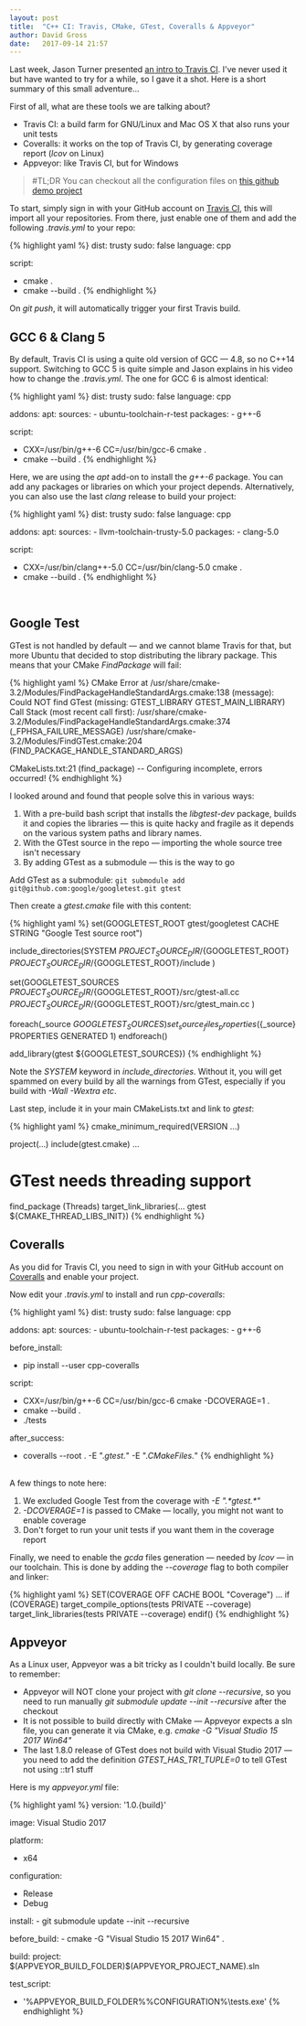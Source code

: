 ```yaml
---
layout: post
title:  "C++ CI: Travis, CMake, GTest, Coveralls & Appveyor"
author: David Gross
date:   2017-09-14 21:57
---
```


Last week, Jason Turner presented [an intro to Travis CI](https://www.youtube.com/watch?v=3ulKzD2cmSw). I've never used it but have wanted to try for a while, so I
gave it a shot. Here is a short summary of this small adventure...

First of all, what are these tools we are talking about?

  * Travis CI: a build farm for GNU/Linux and Mac OS X that also runs your unit tests
  * Coveralls: it works on the top of Travis CI, by generating coverage report (*lcov* on Linux)
  * Appveyor: like Travis CI, but for Windows

> #TL;DR
> You can checkout all the configuration files on [this github demo project](https://github.com/david-grs/clang_travis_cmake_gtest_coveralls_example)

To start, simply sign in with your GitHub account on [Travis CI](https://travis-ci.org/), this will import all your repositories. From there, just enable one of them 
and add the following *.travis.yml* to your repo:

{% highlight yaml %}
dist: trusty
sudo: false
language: cpp
  
script:
  - cmake .
  - cmake --build .
{% endhighlight  %}

On *git push*, it will automatically trigger your first Travis build. 
  


GCC 6 & Clang 5
---------------
By default, Travis CI is using a quite old version of GCC &mdash; 4.8, so no C++14 support. Switching to GCC 5 is quite simple and Jason explains in his video how to change the *.travis.yml*. The one for GCC 6 is almost identical:

{% highlight yaml %}
dist: trusty
sudo: false
language: cpp

addons:
  apt:
    sources:
      - ubuntu-toolchain-r-test
    packages:
      - g++-6 

script:
  - CXX=/usr/bin/g++-6 CC=/usr/bin/gcc-6 cmake .
  - cmake --build . 
{% endhighlight  %}

Here, we are using the *apt* add-on to install the *g++-6* package. You can add any packages or libraries on which your project depends. Alternatively, 
you can also use the last *clang* release to build your project:

{% highlight yaml %}
dist: trusty
sudo: false
language: cpp

addons:
  apt:
    sources:
      - llvm-toolchain-trusty-5.0
    packages:
      - clang-5.0

script:
  - CXX=/usr/bin/clang++-5.0 CC=/usr/bin/clang-5.0 cmake .
  - cmake --build . 
{% endhighlight  %}
<br />



Google Test
-----------
GTest is not handled by default &mdash; and we cannot blame Travis for that, but more Ubuntu that decided to stop distributing the library package. This means
that your CMake *FindPackage* will fail:

{% highlight yaml %}
CMake Error at /usr/share/cmake-3.2/Modules/FindPackageHandleStandardArgs.cmake:138 (message):
  Could NOT find GTest (missing: GTEST_LIBRARY GTEST_MAIN_LIBRARY)
Call Stack (most recent call first):
  /usr/share/cmake-3.2/Modules/FindPackageHandleStandardArgs.cmake:374 (_FPHSA_FAILURE_MESSAGE)
  /usr/share/cmake-3.2/Modules/FindGTest.cmake:204 (FIND_PACKAGE_HANDLE_STANDARD_ARGS)

  CMakeLists.txt:21 (find_package)
-- Configuring incomplete, errors occurred!
{% endhighlight  %}

I looked around and found that people solve this in various ways:

 1. With a pre-build bash script that installs the *libgtest-dev* package, builds it and copies the libraries &mdash; this is quite hacky and fragile as it depends on the various system paths and library names.
 2. With the GTest source in the repo &mdash; importing the whole source tree isn't necessary
 3. By adding GTest as a submodule &mdash; this is the way to go


Add GTest as a submodule: 
```git submodule add git@github.com:google/googletest.git gtest```

Then create a *gtest.cmake* file with this content:

{% highlight yaml %}
set(GOOGLETEST_ROOT gtest/googletest CACHE STRING "Google Test source root")

include_directories(SYSTEM
    ${PROJECT_SOURCE_DIR}/${GOOGLETEST_ROOT}
    ${PROJECT_SOURCE_DIR}/${GOOGLETEST_ROOT}/include
    )

set(GOOGLETEST_SOURCES
    ${PROJECT_SOURCE_DIR}/${GOOGLETEST_ROOT}/src/gtest-all.cc
    ${PROJECT_SOURCE_DIR}/${GOOGLETEST_ROOT}/src/gtest_main.cc
    )

foreach(_source ${GOOGLETEST_SOURCES})
    set_source_files_properties(${_source} PROPERTIES GENERATED 1)
endforeach()

add_library(gtest ${GOOGLETEST_SOURCES})
{% endhighlight  %}

Note the *SYSTEM* keyword in *include_directories*. Without it, you will get spammed on every build by all the warnings from GTest, especially if you build with *-Wall -Wextra etc*. 

Last step, include it in your main CMakeLists.txt and link to *gtest*:

{% highlight yaml %}
cmake_minimum_required(VERSION ...)

project(...)
include(gtest.cmake)
...

# GTest needs threading support
find_package (Threads)
target_link_libraries(... gtest ${CMAKE_THREAD_LIBS_INIT})
{% endhighlight  %}
<br />


Coveralls
---------
As you did for Travis CI, you need to sign in with your GitHub account on [Coveralls](http://coveralls.io/) and enable your project. 

Now edit your *.travis.yml* to install and run *cpp-coveralls*:

{% highlight yaml %}
dist: trusty
sudo: false
language: cpp

addons:
  apt:
    sources:
      - ubuntu-toolchain-r-test
    packages:
      - g++-6

before_install:
  - pip install --user cpp-coveralls

script:
  - CXX=/usr/bin/g++-6 CC=/usr/bin/gcc-6 cmake -DCOVERAGE=1 .
  - cmake --build . 
  - ./tests

after_success:
  - coveralls --root . -E ".*gtest.*" -E ".*CMakeFiles.*" 
{% endhighlight  %}
<br />
A few things to note here:

   1. We excluded Google Test from the coverage with *-E ".\*gtest.\*"*
   2. *-DCOVERAGE=1* is passed to CMake &mdash; locally, you might not want to enable coverage 
   3. Don't forget to run your unit tests if you want them in the coverage report


Finally, we need to enable the *gcda* files generation &mdash; needed by *lcov* &mdash; in our toolchain. This is done by adding
the *--coverage* flag to both compiler and linker:

{% highlight yaml %}
SET(COVERAGE OFF CACHE BOOL "Coverage")
...
if (COVERAGE)
    target_compile_options(tests PRIVATE --coverage)
    target_link_libraries(tests PRIVATE --coverage)
endif()
{% endhighlight  %}
<br />


Appveyor
--------
As a Linux user, Appveyor was a bit tricky as I couldn't build locally. Be sure to remember:
 
  * Appveyor will NOT clone your project with *git clone --recursive*, so you need to run manually *git submodule update --init --recursive* after the checkout
  * It is not possible to build directly with CMake &mdash; Appveyor expects a sln file, you can generate it via CMake, e.g. *cmake -G "Visual Studio 15 2017 Win64"*
  * The last 1.8.0 release of GTest does not build with Visual Studio 2017 &mdash; you need to add the definition *GTEST_HAS_TR1_TUPLE=0* to tell GTest not using ::tr1 stuff

Here is my *appveyor.yml* file:

{% highlight yaml %}
version: '1.0.{build}'

image: Visual Studio 2017

platform:
  - x64
 
configuration:
  - Release
  - Debug

install:
    - git submodule update --init --recursive

before_build:
    - cmake -G "Visual Studio 15 2017 Win64" .

build:
  project: $(APPVEYOR_BUILD_FOLDER)\$(APPVEYOR_PROJECT_NAME).sln

test_script:
  - '%APPVEYOR_BUILD_FOLDER%\%CONFIGURATION%\tests.exe'
{% endhighlight %}



